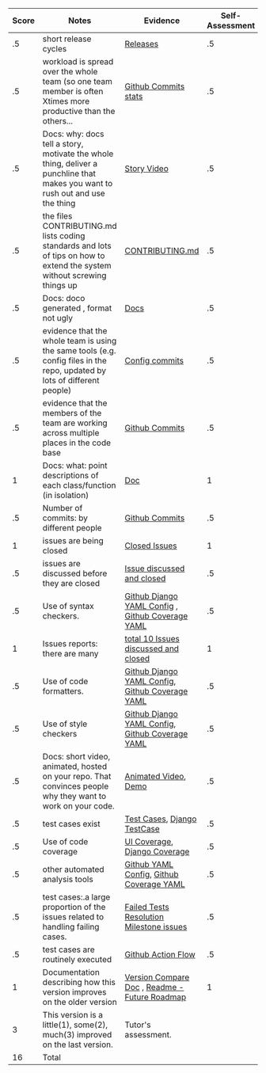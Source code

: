 |Score|Notes| Evidence|Self-Assessment|
|-|-----|---------|--------------------|
|.5| short release cycles|[Releases](https://github.com/aditya4196/SimplyClip/releases)|.5|
|.5| workload is spread over the whole team (so one team member is often Xtimes more productive than the others...|[Github Commits stats](https://github.com/aditya4196/SimplyClip/graphs/contributors)|.5|
|.5|Docs: why: docs tell a story, motivate the whole thing, deliver a punchline that makes you want to rush out and use the thing |[Story Video](https://github.com/aditya4196/SimplyClip#-punch-line)|.5|
|.5|the files CONTRIBUTING.md lists coding standards and lots of tips on how to extend the system without screwing things up  |[CONTRIBUTING.md](https://github.com/aditya4196/SimplyClip/blob/Group10DeveloperBranch/CONTRIBUTING.md)|.5|
|.5|Docs: doco generated , format not ugly  |[Docs](https://github.com/aditya4196/SimplyClip/tree/Group10DeveloperBranch/Docs/Group10V3Docs)|.5|
|.5|evidence that the whole team is using the same tools (e.g. config files in the repo, updated by lots of different people) |[Config commits](https://github.com/aditya4196/SimplyClip/commits/Group10DeveloperBranch/popup.js)|.5|
|.5|evidence that the members of the team are working across multiple places in the code base |[Github Commits](https://github.com/aditya4196/WolfTrack2.0/commits/Group10StableBranch)|.5|
|1|Docs: what: point descriptions of each class/function (in isolation)  |[Doc](https://github.com/aditya4196/SimplyClip/blob/Group10DeveloperBranch/Docs/Group10V3Docs/SimplyClip_3%20_Class_Funtion_Documentation.pdf) |1|
|.5|Number of commits: by different people  |[Github Commits](https://github.com/aditya4196/SimplyClip/commits/Group10DeveloperBranch)|.5|
|1|issues are being closed | [Closed Issues](https://github.com/aditya4196/SimplyClip/issues?q=is%3Aissue+is%3Aclosed)|1|
|.5|issues are discussed before they are closed |[Issue discussed and closed](https://github.com/aditya4196/SimplyClip/issues/12)|.5|
|.5|Use of syntax checkers. | [Github Django YAML Config](https://github.com/aditya4196/SimplyClip/blob/Group10DeveloperBranch/.github/workflows/django.yml) , [Github Coverage YAML](https://github.com/aditya4196/SimplyClip/blob/Group10DeveloperBranch/.github/workflows/coverage.yml)|.5|
|1|Issues reports: there are many  |[total 10 Issues discussed and closed](https://github.com/aditya4196/SimplyClip/issues?q=is%3Aissue+is%3Aclosed)|1|
|.5|Use of code formatters. |[Github Django YAML Config](https://github.com/aditya4196/SimplyClip/blob/Group10DeveloperBranch/.github/workflows/django.yml), [Github Coverage YAML](https://github.com/aditya4196/SimplyClip/blob/Group10DeveloperBranch/.github/workflows/coverage.yml)|.5|
|.5|Use of style checkers | [Github Django YAML Config](https://github.com/aditya4196/SimplyClip/blob/Group10DeveloperBranch/.github/workflows/django.yml), [Github Coverage YAML](https://github.com/aditya4196/SimplyClip/blob/Group10DeveloperBranch/.github/workflows/coverage.yml)|.5|
|.5|Docs: short video, animated, hosted on your repo. That convinces people why they want to work on your code. |[Animated Video](https://github.com/aditya4196/SimplyClip#-punch-line), [Demo](https://github.com/aditya4196/SimplyClip#demo)|.5|
|.5|test cases exist  | [Test Cases](https://github.com/aditya4196/SimplyClip/blob/Group10DeveloperBranch/seleniumTest.js), [Django TestCase]()|.5|
|.5|Use of code coverage  |[UI Coverage](https://github.com/aditya4196/SimplyClip#-testcase-coverage), [Django Coverage](https://github.com/aditya4196/SimplyClip/runs/4419102402?check_suite_focus=true)|.5|
|.5|other automated analysis tools  | [Github YAML Config](https://github.com/aditya4196/SimplyClip/blob/Group10DeveloperBranch/.github/workflows/django.yml), [Github Coverage YAML](https://github.com/aditya4196/SimplyClip/blob/Group10DeveloperBranch/.github/workflows/coverage.yml)|.5|
|.5|test cases:.a large proportion of the issues related to handling failing cases. |[Failed Tests Resolution Milestone issues](https://github.com/aditya4196/SimplyClip/milestone/5?closed=1)|.5|
|.5|test cases are routinely executed |[Github Action Flow](https://github.com/aditya4196/SimplyClip/actions/runs/1519341351)|.5|
|1|Documentation describing how this version improves on the older version|[Version Compare Doc](https://github.com/aditya4196/SimplyClip/blob/Group10DeveloperBranch/Docs/Group10V3Docs/Simplyclip_V3_improvements_than_V2.pdf) , [Readme - Future Roadmap](https://github.com/aditya4196/SimplyClip/blob/Group10DeveloperBranch/README.md#railway_track-roadmap)| 1|
|3|This version is a little(1), some(2), much(3) improved on the last version.|Tutor's assessment.| 
|16| Total|
